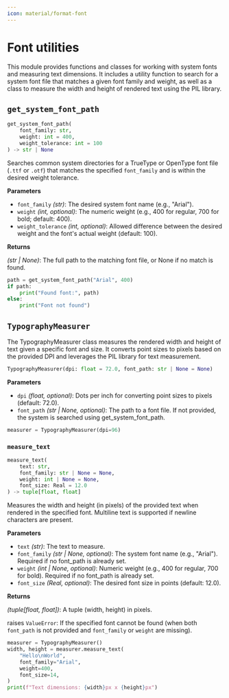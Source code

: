 ```yaml
---
icon: material/format-font
---
```


# Font utilities

This module provides functions and classes for working with system fonts and measuring text dimensions. It includes a utility function to search for a system font file that matches a given font family and weight, as well as a class to measure the width and height of rendered text using the PIL library.


## <span class="func"></span>`get_system_font_path`

```py
get_system_font_path(
    font_family: str,
    weight: int = 400,
    weight_tolerance: int = 100
) -> str | None
```

Searches common system directories for a TrueType or OpenType font file (`.ttf` or `.otf`) that matches the specified `font_family` and is within the desired weight tolerance.

<span class="param">**Parameters**</span>

- `font_family` *(str)*: The desired system font name (e.g., "Arial").
- `weight` *(int, optional)*: The numeric weight (e.g., 400 for regular, 700 for bold; default: 400).
- `weight_tolerance` *(int, optional)*: Allowed difference between the desired weight and the font's actual weight (default: 100).

<span class="returns">**Returns**</span>

*(str | None)*: The full path to the matching font file, or None if no match is found.

```py
path = get_system_font_path("Arial", 400)
if path:
    print("Found font:", path)
else:
    print("Font not found")
```

## <span class="class"></span>`TypographyMeasurer`

The TypographyMeasurer class measures the rendered width and height of text given a specific font and size. It converts point sizes to pixels based on the provided DPI and leverages the PIL library for text measurement.

```py
TypographyMeasurer(dpi: float = 72.0, font_path: str | None = None)
```

<span class="param">**Parameters**</span>

- `dpi` *(float, optional)*: Dots per inch for converting point sizes to pixels (default: 72.0).
- `font_path` *(str | None, optional)*: The path to a font file. If not provided, the system is searched using get_system_font_path.

```py
measurer = TypographyMeasurer(dpi=96)
```

### <span class="meth"></span>`measure_text`

```py
measure_text(
    text: str,
    font_family: str | None = None,
    weight: int | None = None,
    font_size: Real = 12.0
) -> tuple[float, float]
```

Measures the width and height (in pixels) of the provided text when rendered in the specified font. Multiline text is supported if newline characters are present.

<span class="param">**Parameters**</span>

- `text` *(str)*: The text to measure.
- `font_family` *(str | None, optional)*: The system font name (e.g., "Arial"). Required if no font_path is already set.
- `weight` *(int | None, optional)*: Numeric weight (e.g., 400 for regular, 700 for bold). Required if no font_path is already set.
- `font_size` *(Real, optional)*: The desired font size in points (default: 12.0).

<span class="returns">**Returns**</span>

*(tuple[float, float])*: A tuple (width, height) in pixels.

raises `ValueError`: If the specified font cannot be found (when both `font_path` is not provided and `font_family` or `weight` are missing).

```py
measurer = TypographyMeasurer()
width, height = measurer.measure_text(
    "Hello\nWorld",
    font_family="Arial",
    weight=400,
    font_size=14,
)
print(f"Text dimensions: {width}px x {height}px")
```